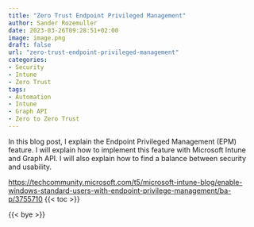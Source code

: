 ```yaml
---
title: "Zero Trust Endpoint Privileged Management"
author: Sander Rozemuller
date: 2023-03-26T09:28:51+02:00
image: image.png
draft: false
url: "zero-trust-endpoint-privileged-management"
categories:
- Security
- Intune
- Zero Trust
tags:
- Automation
- Intune
- Graph API
- Zero to Zero Trust
---
```


In this blog post, I explain the Endpoint Privileged Management (EPM) feature. I will explain how to implement this feature with Microsoft Intune and Graph API. I will also explain how to find a balance between security and usability.

https://techcommunity.microsoft.com/t5/microsoft-intune-blog/enable-windows-standard-users-with-endpoint-privilege-management/ba-p/3755710
{{< toc >}}

{{< bye >}}
